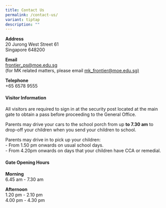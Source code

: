 ```yaml
---
title: Contact Us
permalink: /contact-us/
variant: tiptap
description: ""
---
```

<p><strong>Address</strong>
<br>20 Jurong West Street 61
<br>Singapore 648200</p>
<p><strong>Email</strong>
<br><a href="frontier_ps@moe.edu.sg" rel="noopener noreferrer nofollow" target="_blank">frontier_ps@moe.edu.sg</a>
<br>(for MK related matters, please email <a href="mk_frontier@moe.edu.sg" rel="noopener noreferrer nofollow" target="_blank">mk_frontier@moe.edu.sg)</a>
</p>
<p><strong>Telephone</strong>
<br>+65 6578 9555</p>
<p></p>
<h4><strong>Visitor Information</strong></h4>
<p>All visitors are required to sign in at the security post located at the
main gate to obtain a pass before proceeding to the General Office.</p>
<p>Parents may drive your cars to the school porch from up <strong>to 7.30 am</strong> to
drop-off your children when you send your children to school.</p>
<p>Parents may drive in to pick up your children:
<br>- From 1.50 pm onwards on usual school days.
<br>- From 4.20pm onwards on days that your children have CCA or remedial.</p>
<p></p>
<h4><strong>Gate Opening Hours</strong></h4>
<p><strong>Morning</strong>
<br>6.45 am - 7.30 am</p>
<p><strong>Afternoon</strong>
<br>1.20 pm - 2.10 pm
<br>4.00 pm - 4.30 pm</p>
<p></p>
<p></p>